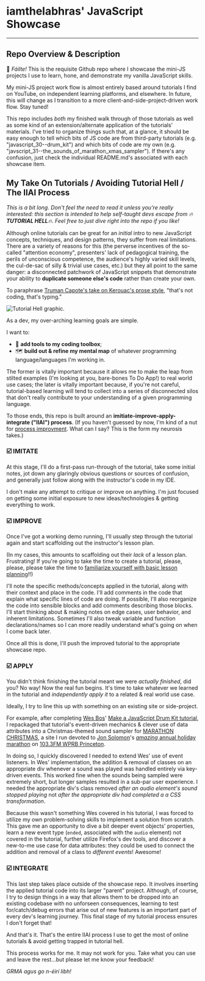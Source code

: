 # iamthelabhras' JavaScript Showcase
<hr>

## Repo Overview & Description

👋 *Fáilte!* This is the requisite Github repo where I showcase the mini-JS projects I use to learn, hone, and demonstrate my vanilla JavaScript skills.  

My mini-JS project work flow is almost entirely based around tutorials I find on YouTube, on independent learning platforms, and elsewhere.  In future, this will change as I transition to a more client-and-side-project-driven work flow.  Stay tuned!

This repo includes *both* my finished walk through of those tutorials as well as some kind of an extension/alternate application of the tutorials' materials.  I've tried to organize things such that, at a glance, it should be easy enough to tell which bits of JS code are from third-party tutorials (e.g. "javascript_30--drum_kit") and which bits of code are my own (e.g. "javscript_31--the_sounds_of_marathon_xmas_sampler").  If there's any confusion, just check the individual README.md's associated with each showcase item.

## My Take On Tutorials / Avoiding Tutorial Hell / The IIAI Process

*This is a bit long. Don't feel the need to read it unless you're really interested: this section is intended to help self-taught devs escape from 🔥**TUTORIAL HELL**🔥.  Feel free to just dive right into the repo if you like!*

Although online tutorials can be great for an *initial* intro to new JavaScript concepts, techniques, and design patterns, they suffer from real limitations.  There are a variety of reasons for this (the perverse incentives of the so-called "attention economy", presenters' lack of pedagogical training, the perils of unconscious competence, the audience's highly varied skill levels, the cul-de-sac of silly & trivial use cases, etc.) but they all point to the same danger: a disconnected patchwork of JavaScript snippets that demonstrate your ability to **duplicate someone else's code** rather than create your own.  

To paraphrase [Truman Capote's take on Kerouac's prose style](https://quoteinvestigator.com/2015/09/18/typing/), "that's not coding, that's typing."

<img src="https://miro.medium.com/max/1000/1*eCLhg_ry2Mtn93CWwPnWtA.png" alt="Tutorial Hell graphic.">


As a dev, my over-arching learning goals are simple.  

I want to: 

- 🧰 **add tools to my coding toolbox**; 
- 🗺️ **build out & refine my mental map** of whatever programming language/languages I'm working in.  

The former is vitally important because it allows me to make the leap from stilted examples (I'm looking at you, bare-bones To Do App!) to real world use cases; the later is vitally important because, if you're not careful, tutorial-based learning will tend to collect into a series of disconnected silos that don't really contribute to your understanding of a given programming language. 

To those ends, this repo is built around an **imitiate-improve-apply-integrate ("IIAI") process**.  (If you haven't guessed by now, I'm kind of a nut for [process improvment](https://larrymg.me/#ing_system).  What can I say?  This is the form my neurosis takes.)

### ☑️ IMITATE

At this stage, I'll do a first-pass run-through of the tutorial, take some initial notes, jot down any glaringly obvious questions or sources of confusion, and generally just follow along with the instructor's code in my IDE.  

I don't make any attempt to critique or improve on anything.  I'm just focused on getting some initial exposure to new ideas/technologies & getting everything to work.

### ☑️ IMPROVE

Once I've got a working demo running, I'll usually step through the tutorial again and start scaffolding out the instructor's lesson plan.  

(In my cases, this amounts to scaffolding out their *lack* of a lesson plan.  Frustrating!  If you're going to take the time to create a tutorial, please, please, please take the time to [familiarize yourself with basic lesson planning](https://poorvucenter.yale.edu/BackwardDesign)!!)  

I'll note the specific methods/concepts applied in the tutorial, along with their context and place in the code.  I'll add comments in the code that explain what specific lines of code are doing.  If possible, I'll also reorganize the code into sensible blocks and add comments describing those blocks.  I'll start thinking about & making notes on edge cases, user behavior, and inherent limitations.  Sometimes I'll also tweak variable and function declarations/names so I can more readily understand what's going on when I come back later.  

Once all this is done, I'll push the improved tutorial to the appropriate showcase repo.

### ☑️ APPLY

You didn't think finishing the tutorial meant we were *actually finished*, did you?  No way!  Now the real fun begins.  It's time to take whatever we learned in the tutorial and *independently apply it* to a related & real world use case.  

Ideally, I try to line this up with something on an existing site or side-project. 

For example, after completing [Wes Bos](https://twitter.com/wesbos)' [Make a JavaScript Drum Kit tutorial](https://www.youtube.com/watch?v=VuN8qwZoego), I repackaged that tutorial's event-driven mechanics & clever use of data attributes into a Christmas-themed sound sampler for [MARATHON CHRISTMAS](https://marathon.christmas), a site I run devoted to [Jon Solomon](https://twitter.com/jonsolomon)'s [*amazing* annual holiday marathon](https://www.communitynews.org/archives/jon-solomon-brings-wprb-music-marathon-home-for-the-holidays/article_2dc3e312-c74f-5389-9edf-1b54f4e0eb80.html) on [103.3FM WPRB Princeton](https://wprb.com/).  

In doing so, I quickly discovered I needed to extend Wes' use of event listeners.  In Wes' implementation, the addition & removal of classes on an appropriate div whenever a sound was played was handled entirely via key-driven events.  This worked fine when the sounds being sampled were extremely short, but longer samples resulted in a sub-par user experience.  I needed the appropriate div's class removed *after an audio element's sound stopped playing* not *after the appropriate div had completed a a CSS transformation*.  

Because this wasn't something Wes covered in his tutorial, I was forced to utilize my own problem-solving skills to implement a solution from scratch.  This gave me an opportunity to dive a bit deeper event objects' properties, learn a new event type (`ended`, associated with the `audio` element) not covered in the tutorial, further utilize Firefox's dev tools, and discover a new-to-me use case for data attributes: they could be used to connect the addition and removal of a class to *different events*!  Awesome!

### ☑️ INTEGRATE

This last step takes place outside of the showcase repo.  It involves inserting the applied tutorial code into its larger "parent" project.  Although, of course, I try to design things in a way that allows them to be dropped into an existing codebase with no unforseen consequences, learning to test for/catch/debug errors that arise out of new features is an important part of every dev's learning journey.  This final stage of my tutorial process ensures I don't forget that!

 And that's it.  That's the entire IIAI process I use to get the most of online tutorials & avoid getting trapped in tutorial hell.  

This process works for me.  It may not work for you.  Take what you can use and leave the rest...but please let me know your feedback!

*GRMA agus go n-éirí libh!* 
